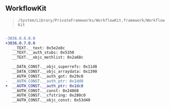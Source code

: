 ## WorkflowKit

> `/System/Library/PrivateFrameworks/WorkflowKit.framework/WorkflowKit`

```diff

-3036.0.6.0.0
+3036.0.7.0.0
   __TEXT.__text: 0x5e2e8c
   __TEXT.__auth_stubs: 0x5350
   __TEXT.__objc_methlist: 0x2a68c

   __DATA_CONST.__objc_superrefs: 0x11d8
   __DATA_CONST.__objc_arraydata: 0x1390
   __AUTH_CONST.__auth_got: 0x29c0
-  __AUTH_CONST.__auth_ptr: 0x1dd8
+  __AUTH_CONST.__auth_ptr: 0x1dc8
   __AUTH_CONST.__const: 0x24868
   __AUTH_CONST.__cfstring: 0x280c0
   __AUTH_CONST.__objc_const: 0x53d40

```
